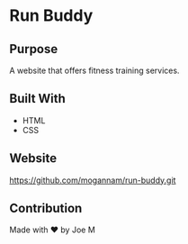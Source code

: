 # Run Buddy

## Purpose
A website that offers fitness training services.

## Built With
* HTML
* CSS

## Website
https://github.com/mogannam/run-buddy.git

## Contribution
Made with ❤️ by Joe M